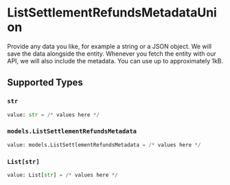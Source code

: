 # ListSettlementRefundsMetadataUnion

Provide any data you like, for example a string or a JSON object. We will save the data alongside the entity. Whenever
you fetch the entity with our API, we will also include the metadata. You can use up to approximately 1kB.


## Supported Types

### `str`

```python
value: str = /* values here */
```

### `models.ListSettlementRefundsMetadata`

```python
value: models.ListSettlementRefundsMetadata = /* values here */
```

### `List[str]`

```python
value: List[str] = /* values here */
```

